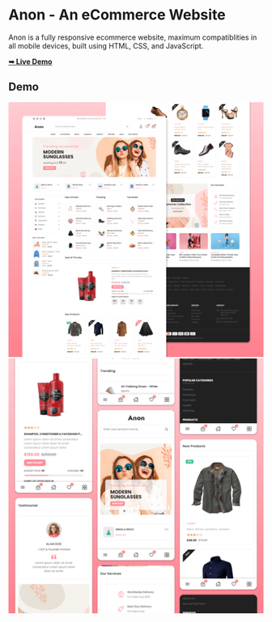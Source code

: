 # Anon - An eCommerce Website



Anon is a fully responsive ecommerce website, maximum compatiblities in all mobile devices, built using HTML, CSS, and JavaScript.

 <a href="https://sunidhi2003.github.io/Ecommerce1/"><strong>➥ Live Demo</strong></a>
## Demo

![Anon Desktop Demo](./website-demo-image/desktop.png "Desktop Demo")
![Anon Mobile Demo](./website-demo-image/mobile.png "Mobile Demo")

